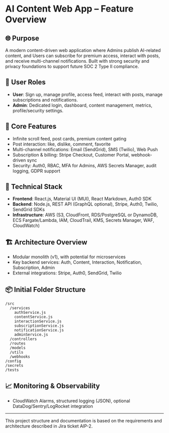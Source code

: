 # AI Content Web App – Feature Overview

## 🌐 Purpose
A modern content-driven web application where Admins publish AI-related content, and Users can subscribe for premium access, interact with posts, and receive multi-channel notifications. Built with strong security and privacy foundations to support future SOC 2 Type II compliance.

## 👥 User Roles
- **User**: Sign up, manage profile, access feed, interact with posts, manage subscriptions and notifications.
- **Admin**: Dedicated login, dashboard, content management, metrics, profile/security settings.

## 📰 Core Features
- Infinite scroll feed, post cards, premium content gating
- Post interaction: like, dislike, comment, favorite
- Multi-channel notifications: Email (SendGrid), SMS (Twilio), Web Push
- Subscription & billing: Stripe Checkout, Customer Portal, webhook-driven sync
- Security: Auth0, RBAC, MFA for Admins, AWS Secrets Manager, audit logging, GDPR support

## 🧰 Technical Stack
- **Frontend**: React.js, Material UI (MUI), React Markdown, Auth0 SDK
- **Backend**: Node.js, REST API (GraphQL optional), Stripe, Auth0, Twilio, SendGrid SDKs
- **Infrastructure**: AWS (S3, CloudFront, RDS/PostgreSQL or DynamoDB, ECS Fargate/Lambda, IAM, CloudTrail, KMS, Secrets Manager, WAF, CloudWatch)

## 🏗️ Architecture Overview
- Modular monolith (v1), with potential for microservices
- Key backend services: Auth, Content, Interaction, Notification, Subscription, Admin
- External integrations: Stripe, Auth0, SendGrid, Twilio

## 📦 Initial Folder Structure
```
/src
  /services
    authService.js
    contentService.js
    interactionService.js
    subscriptionService.js
    notificationService.js
    adminService.js
  /controllers
  /routes
  /models
  /utils
  /webhooks
/config
/secrets
/tests
```

## 📈 Monitoring & Observability
- CloudWatch Alarms, structured logging (JSON), optional DataDog/Sentry/LogRocket integration

---

This project structure and documentation is based on the requirements and architecture described in Jira ticket AIP-2. 